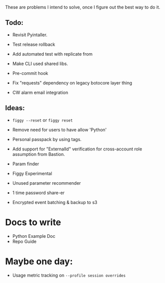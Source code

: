 These are problems I intend to solve, once I figure out the best way to do it.

## Todo:
- Revisit Pyintaller. 

- Test release rollback
- Add automated test with replicate from
- Make CLI used shared libs.
- Pre-commit hook
- Fix "requests" dependency on legacy botocore layer thing
- CW alarm email integration

## Ideas:
- `figgy --reset` or `figgy reset`

- Remove need for users to have allow 'Python'
- Personal passpack by using tags.

- Add support for "ExternalId" verification for cross-account role assumption from Bastion.
- Param finder
- Figgy Experimental
- Unused parameter recommender
- 1 time password share-er
- Encrypted event batching & backup to s3

# Docs to write

- Python Example Doc
- Repo Guide

# Maybe one day:
- Usage metric tracking on `--profile session overrides`